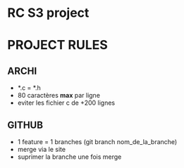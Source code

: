 # RC S3 project


# PROJECT RULES

## ARCHI

- \*.c = \*.h
- 80 caractères **__max__** par ligne
- eviter les fichier c de +200 lignes

## GITHUB

- 1 feature = 1 branches (git branch nom_de_la_branche)
- merge via le site
- suprimer la branche une fois merge
